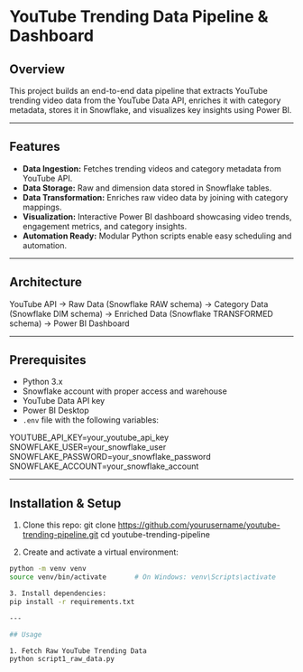 # YouTube Trending Data Pipeline & Dashboard

## Overview
This project builds an end-to-end data pipeline that extracts YouTube trending video data from the YouTube Data API, enriches it with category metadata, stores it in Snowflake, and visualizes key insights using Power BI.

---

## Features
- **Data Ingestion:** Fetches trending videos and category metadata from YouTube API.
- **Data Storage:** Raw and dimension data stored in Snowflake tables.
- **Data Transformation:** Enriches raw video data by joining with category mappings.
- **Visualization:** Interactive Power BI dashboard showcasing video trends, engagement metrics, and category insights.
- **Automation Ready:** Modular Python scripts enable easy scheduling and automation.

---

## Architecture

YouTube API → Raw Data (Snowflake RAW schema)
→ Category Data (Snowflake DIM schema)
→ Enriched Data (Snowflake TRANSFORMED schema)
→ Power BI Dashboard

---

## Prerequisites
- Python 3.x
- Snowflake account with proper access and warehouse
- YouTube Data API key
- Power BI Desktop
- `.env` file with the following variables:

YOUTUBE_API_KEY=your_youtube_api_key
SNOWFLAKE_USER=your_snowflake_user
SNOWFLAKE_PASSWORD=your_snowflake_password
SNOWFLAKE_ACCOUNT=your_snowflake_account


---

## Installation & Setup

1. Clone this repo:
git clone https://github.com/yourusername/youtube-trending-pipeline.git
cd youtube-trending-pipeline

2. Create and activate a virtual environment:
```bash
python -m venv venv
source venv/bin/activate       # On Windows: venv\Scripts\activate

3. Install dependencies:
pip install -r requirements.txt

---

## Usage

1. Fetch Raw YouTube Trending Data
python script1_raw_data.py






